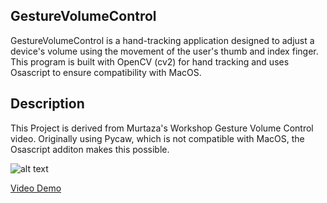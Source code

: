 ## GestureVolumeControl

GestureVolumeControl is a hand-tracking application designed to adjust a device's volume using the movement of the user's thumb and index finger. This program is built with OpenCV (cv2) for hand tracking and uses Osascript to ensure compatibility with MacOS.

## Description

This Project is derived from Murtaza's Workshop Gesture Volume Control video. Originally using Pycaw, which is not compatible with MacOS, the Osascript additon makes this possible. 

![alt text](https://github.com/JGuyton75/GestureVolumeControl-MAC/tree/main/Images/carbon-2.png "Carbon 1")

[Video Demo](https://youtu.be/PK5hyKADFSA)